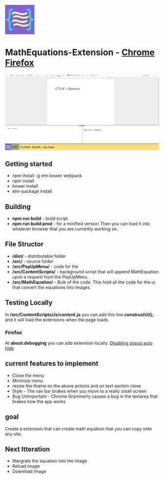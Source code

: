 ![logo for MathEquation Extension](https://github.com/brendena/MathEquations-Extension/blob/master/Img/96x96.png?raw=true)
# MathEquations-Extension - [Chrome](https://chrome.google.com/webstore/detail/math-equations/fkioioejambaepmmpepneigdadjpfamh?hl=en) [Firefox](https://addons.mozilla.org/en-US/firefox/addon/math-equations-anywhere)



![example](https://github.com/brendena/MathEquations-Extension/blob/master/Img/readmeExample.png?raw=true)



## Getting started
* npm install -g elm bower webpack
* npm install
* bower install
* elm-package install


## Building
* **npm run build** - build script
* **npm run build:prod** - for a minified version
Then you can load it into whatever browser that you are currently working on.

## File Structor
* **/dist/** - distributable folder 
* **/src/** - source folder
* **/src/PopUpMenu/** - code for the
* **/src/ContentScripts/** - background script that will append MathEquation upon a request from the PopUpMenu.
* **/src/MathEquation/** - Bulk of the code.  This hold all the code for the ui that convert the equations into images.

## Testing Locally
In **/src/ContentScripts/Js/content.js** you can add this line **constructUi();** and it will load the extensions when the page loads. 

### Firefox
At **about:debugging** you can add extension locally.
[Disabling popup auto hide](https://developer.mozilla.org/en-US/Add-ons/WebExtensions/Debugging#Debugging_popups)


## current features to implement 
* Close the menu
* Minimize menu
* resize the iframe on the above actions and on text section close
* Style - The nav bar brakes when you move to a really small screen
* Bug UnImportant - Chrome Grammerly causes a bug in the textarea that brakes how the app works

## goal
Create a extension that can create math equation that you can copy onto any site.

## Next Itteration
* Ittergrate the equation into the image
* Reload image
* Download Image
